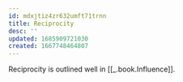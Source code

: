 ```yaml
---
id: mdxjtiz4zr632umft71trnn
title: Reciprocity
desc: ''
updated: 1685909721030
created: 1667748464807
---
```


Reciprocity is outlined well in [[_.book.Influence]].
